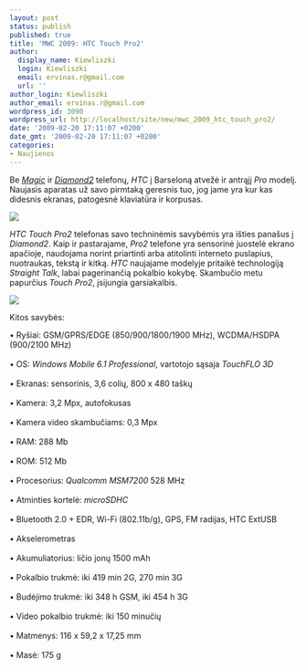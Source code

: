 ```yaml
---
layout: post
status: publish
published: true
title: 'MWC 2009: HTC Touch Pro2'
author:
  display_name: Kiewliszki
  login: Kiewliszki
  email: ervinas.r@gmail.com
  url: ''
author_login: Kiewliszki
author_email: ervinas.r@gmail.com
wordpress_id: 3090
wordpress_url: http://localhost/site/new/mwc_2009_htc_touch_pro2/
date: '2009-02-20 17:11:07 +0200'
date_gmt: '2009-02-20 17:11:07 +0200'
categories:
- Naujienos
---
```

<p>Be <a class="ns" href="http://www.technews.lt/tekstas/MWC_2009:_HTC_Magic.html;;"><i>Magic</i></a> ir <a class="ns" href="http://www.technews.lt/tekstas/MWC_2009:_HTC_Touch_Diamond2.html;;"><i>Diamond2</i></a> telefonų, <i>HTC</i> į Barseloną atvežė ir antrąjį <i>Pro</i> modelį. Naujasis aparatas už savo pirmtaką geresnis tuo, jog jame yra kur kas didesnis ekranas, patogesnė klaviatūra ir korpusas.</p>
<p><img src="http://svarke.technews.lt/pro5" /></p>
<p><i>HTC Touch Pro2</i> telefonas savo techninėmis savybėmis yra išties panašus į <i>Diamond2</i>. Kaip ir pastarajame, <i>Pro2</i> telefone yra sensorinė juostelė ekrano apačioje, naudojama norint priartinti arba atitolinti interneto puslapius, nuotraukas, tekstą ir kitką. <i>HTC</i> naujajame modelyje pritaikė technologiją <i>Straight Talk</i>, labai pagerinančią pokalbio kokybę. Skambučio metu papurčius <i>Touch Pro2</i>, įsijungia garsiakalbis.</p>
<p><img src="http://svarke.technews.lt/pro6" /></p>
<p>Kitos savybės:</p>
<p>•	Ryšiai: GSM/GPRS/EDGE (850/900/1800/1900 &#1052;Hz), WCDMA/HSDPA (900/2100 &#1052;Hz)<br />
<br />•	OS: <i>Windows Mobile 6.1 Professional</i>, vartotojo sąsaja <i>TouchFLO 3D</i><br />
<br />•	Ekranas: sensorinis, 3,6 colių, 800 &#1093; 480 taškų<br />
<br />•	Kamera: 3,2 Mpx, autofokusas<br />
<br />•	Kamera video skambučiams: 0,3 Mpx<br />
<br />•	RAM: 288 Mb<br />
<br />•	ROM: 512 Mb<br />
<br />•	Procesorius: <i>Qualcomm MSM7200</i> 528 &#1052;Hz<br />
<br />•	Atminties kortelė: <i>microSDHC</i><br />
<br />•	Bluetooth 2.0 + EDR, Wi-Fi (802.11b/g), GPS, FM radijas, HTC ExtUSB<br />
<br />•	Akselerometras<br />
<br />•	Akumuliatorius: ličio jonų 1500 mAh<br />
<br />•	Pokalbio trukmė: iki 419 min 2G, 270 min 3G<br />
<br />•	Budėjimo trukmė: iki 348 h GSM, iki 454 h 3G<br />
<br />•	Video pokalbio trukmė: iki 150 minučių<br />
<br />•	Matmenys: 116 x 59,2 x 17,25 mm<br />
<br />•	Masė: 175 g</p>
